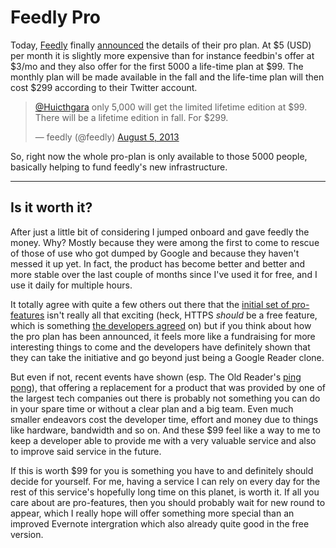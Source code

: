 # Feedly Pro

Today, [Feedly][] finally [announced](http://www.theverge.com/2013/8/5/4589764/feedly-pro-premium-subscription-article-search-evernote) the details of their pro plan. At $5 (USD) per month it is slightly more expensive than for instance feedbin's offer at $3/mo and they also offer for the first 5000 a life-time plan at $99. The monthly plan will be made available in the fall and the life-time plan will then cost $299 according to their Twitter account.

<blockquote class="twitter-tweet"><p><a href="https://twitter.com/Huicthgara">@Huicthgara</a> only 5,000 will get the limited lifetime edition at $99. There will be a lifetime edition in fall. For $299.</p>&mdash; feedly (@feedly) <a href="https://twitter.com/feedly/statuses/364352234294738944">August 5, 2013</a></blockquote>

So, right now the whole pro-plan is only available to those 5000 people, basically helping to fund feedly's new infrastructure.

----------------------

## Is it worth it?

After just a little bit of considering I jumped onboard and gave feedly the money. Why? Mostly because they were among the first to come to rescue of those of use who got dumped by Google and because they haven't messed it up yet. In fact, the product has become better and better and more stable over the last couple of months since I've used it for free, and I use it daily for multiple hours.

It totally agree with quite a few others out there that the [initial set of pro-features][pro1] isn't really all that exciting (heck, HTTPS *should* be a free feature, which is something [the developers agreed](https://twitter.com/feedly/status/364340330172137472) on) but if you think about how the pro plan has been announced, it feels more like a fundraising for more interesting things to come and the developers have definitely shown that they can take the initiative and go beyond just being a Google Reader clone.

But even if not, recent events have shown (esp. The Old Reader's [ping](http://gizmodo.com/even-google-reader-replacements-are-shutting-down-952901748) [pong](http://www.theverge.com/2013/8/1/4577884/the-old-reader-rss-app-will-live-on)), that offering a replacement for a product that was provided by one of the largest tech companies out there is probably not something you can do in your spare time or without a clear plan and a big team. Even much smaller endeavors cost the developer time, effort and money due to things like hardware, bandwidth and so on. And these $99 feel like a way to me to keep a developer able to provide me with a very valuable service and also to improve said service in the future.

If this is worth $99 for you is something you have to and definitely should decide for yourself. For me, having a service I can rely on every day for the rest of this service's hopefully long time on this planet, is worth it. If all you care about are pro-features, then you should probably wait for new round to appear, which I really hope will offer something more special than an improved Evernote intergration which also already quite good in the free version.

[feedly]: http://feedly.com
[pro1]: https://twitter.com/feedlypro/status/364367888435519489
